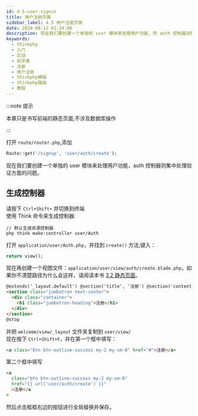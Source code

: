 ```yaml
---
id: 4-5-user-signin
title: 用户注册页面
sidebar_label: 4.5 用户注册页面
date: 2020-08-12 01:24:00
description: 现在我们要创建一个单独的 user 模块来处理用户功能，而 auth 控制器则集中处理验证方面的问题。
keywords:
  - thinkphp
  - 入门
  - 实战
  - 初学者
  - 注册
  - 用户注册
  - thinkphp模板
  - thinkphp路由
  - 教程
---
```


:::note 提示

本章只是书写前端的静态页面,不涉及数据库操作 

:::

打开 `route/router.php`,添加

```php title="route/router.php"
Route::get('/signup', 'user/auth/create');
```

现在我们要创建一个单独的 user 模块来处理用户功能，auth 控制器则集中处理验证方面的问题。

## 生成控制器

请按下 `Ctrl+Shift+` 并切换到终端  
使用 Think 命令来生成控制器:

```shell title="shell"
// 默认生成资源控制器
php think make:controller user/Auth
```

打开 `application/user/Auth.php`，并找到 `create()` 方法,键入：

```php title="application/user/Auth.php"
return view();
```

现在再创建一个视图文件：`application/user/view/auth/create.blade.php`，如果你不清楚路径为什么会这样，请阅读本书 [3.2 静态页面](../chapter-3/3-2-static-page)。

```html title="application/user/view/auth/create.blade.php"
@extends('_layout.default') @section('title', '注册') @section('content')
<section class="jumbotron text-center">
  <div class="container">
    <h1 class="jumbotron-heading">注册</h1>
  </div>
</section>
@stop
```

并把 `welcome/view/_layout` 文件夹复制到 `user/view/`  
现在按下 `Ctrl+Shift+F`，并在第一个框中填写：

```html title="vscode"
<a class="btn btn-outline-success my-2 my-sm-0" href="#">注册</a>
```

第二个框中填写

```html title="vscode"
<a
  class="btn btn-outline-success my-2 my-sm-0"
  href="{{ url('user/auth/create') }}"
  >注册</a
>
```

然后点击框框右边的按钮进行全局替换并保存。

